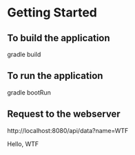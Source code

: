 # Getting Started

## To build the application

gradle build

## To run the application

gradle bootRun

## Request to the webserver

http://localhost:8080/api/data?name=WTF

Hello, WTF


